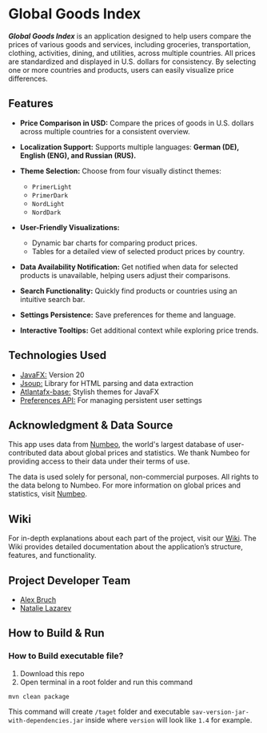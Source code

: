 # Global Goods Index

***Global Goods Index*** is an application designed to help users compare the prices of various goods and services,
including
groceries, transportation, clothing, activities, dining, and utilities, across multiple countries. All prices are
standardized and displayed in U.S. dollars for consistency. By selecting one or more countries and products, users can
easily visualize price differences.

## Features

- **Price Comparison in USD:**
  Compare the prices of goods in U.S. dollars across multiple countries for a consistent overview.


- **Localization Support:**
  Supports multiple languages: **German (DE), English (ENG), and Russian (RUS).**


- **Theme Selection:** Choose from four visually distinct themes:

    - ```PrimerLight```
    - ```PrimerDark```
    - ```NordLight```
    - ```NordDark```


- **User-Friendly Visualizations:**

    - Dynamic bar charts for comparing product prices.
    - Tables for a detailed view of selected product prices by country.


- **Data Availability Notification:** Get notified when data for selected products is unavailable, helping users adjust
  their comparisons.


- **Search Functionality:** Quickly find products or countries using an intuitive search bar.


- **Settings Persistence:** Save preferences for theme and language.


- **Interactive Tooltips:** Get additional context while exploring price trends.

## Technologies Used

- [JavaFX:](https://openjfx.io/) Version 20
- [Jsoup:](https://jsoup.org/) Library for HTML parsing and data extraction
- [Atlantafx-base:](https://mkpaz.github.io/atlantafx/) Stylish themes for JavaFX
- [Preferences API:](https://docs.oracle.com/javase/8/docs/api/java/util/prefs/package-summary.html) For managing
  persistent user settings

## Acknowledgment & Data Source

This app uses data from [Numbeo](https://www.numbeo.com/common/), the world's largest database of user-contributed data
about global prices and
statistics. We thank Numbeo for providing access to their data under their terms of use.

The data is used solely for personal, non-commercial purposes. All rights to the data belong to Numbeo. For more
information on global prices and statistics, visit [Numbeo](https://www.numbeo.com/cost-of-living/).

## Wiki

For in-depth explanations about each part of the project, visit
our [Wiki](https://github.com/bruch-alex/Global-Goods-Index/wiki).
The Wiki provides detailed documentation about the application’s structure, features, and functionality.

## Project Developer Team

- [Alex Bruch](https://github.com/bruch-alex)
- [Natalie Lazarev](https://github.com/nat-laz)

## How to Build & Run

### How to Build executable file?

1. Download this repo
2. Open terminal in a root folder and run this command

```
mvn clean package
```

This command will create `/taget` folder and executable `sav-version-jar-with-dependencies.jar` inside where `version`
will look like `1.4` for example.

